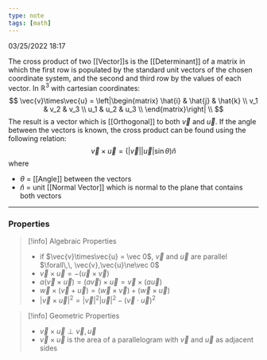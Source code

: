 ```yaml
---
type: note
tags: [math]
---
```

03/25/2022 18:17

 

The cross product of two [[Vector]]s is the [[Determinant]] of a matrix in which the first row is populated by the standard unit vectors of the chosen coordinate system, and the second and third row by the values of each vector. In $\mathbb R^3$ with cartesian coordinates:
$$
\vec{v}\times\vec{u} =
	\left|\begin{matrix}
	\hat{i} & \hat{j} & \hat{k} \\
	v_1 & v_2 & v_3 \\
	u_1 & u_2 & u_3 \\
	\end{matrix}\right| \\
$$
The result is a vector which is [[Orthogonal]] to both $\vec v$ and $\vec u$. If the angle between the vectors is known, the cross product can be found using the following relation:
$$
\vec{v}\times\vec{u}=(|\vec v||\vec u|\sin\theta)\hat n
$$
where
- $\theta$ = [[Angle]] between the vectors
- $\hat n$ = unit [[Normal Vector]] which is normal to the plane that contains both vectors

---

### Properties

>[!info] Algebraic Properties
> - if $\vec{v}\times\vec{u} = \vec 0$, $\vec v$ and $\vec u$ are parallel $\forall\,\, \vec{v},\vec{u}\ne\vec 0$
> - $\vec{v}\times\vec{u}=-(\vec{u}\times\vec{v})$
> - $a(\vec{v}\times\vec{u})=(a\vec{v})\times\vec{u}=\vec{v}\times(a\vec{u})$
> - $\vec{w}\times(\vec{v}+\vec{u})=(\vec{w}\times\vec{v})+(\vec{w}\times\vec{u})$
> - $|\vec{v}\times\vec{u}|^2=|\vec v|^2|\vec u|^2-(\vec{v}\cdot\vec{u})^2$

>[!info] Geometric Properties
> - $\vec{v}\times\vec{u}\perp\vec{v},\vec{u}$
> - $\vec{v}\times\vec{u}$ is the area of a parallelogram with $\vec v$ and $\vec u$ as adjacent sides
